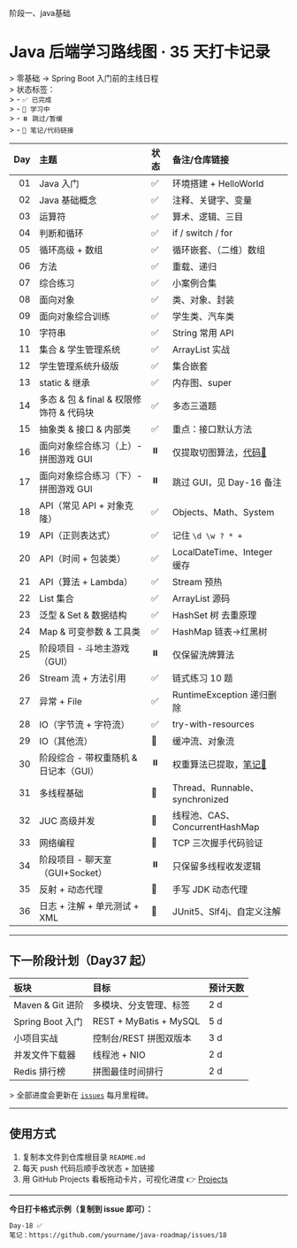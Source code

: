 阶段一、java基础
# Java 后端学习路线图 · 35 天打卡记录

&gt; 零基础 → Spring Boot 入门前的主线日程  
&gt; 状态标签：  
&gt; - `✅ 已完成`  
&gt; - `🔁 学习中`  
&gt; - `⏸️ 跳过/暂缓`  
&gt; - `📎 笔记/代码链接`  

| Day | 主题 | 状态 | 备注/仓库链接 |
|----:|:----|:-----|:--------------|
| 01 | Java 入门 | ✅ | 环境搭建 + HelloWorld |
| 02 | Java 基础概念 | ✅ | 注释、关键字、变量 |
| 03 | 运算符 | ✅ | 算术、逻辑、三目 |
| 04 | 判断和循环 | ✅ | if / switch / for |
| 05 | 循环高级 + 数组 | ✅ | 循环嵌套、（二维）数组 |
| 06 | 方法 | ✅ | 重载、递归 |
| 07 | 综合练习 | ✅ | 小案例合集 |
| 08 | 面向对象 | ✅ | 类、对象、封装 |
| 09 | 面向对象综合训练 | ✅ | 学生类、汽车类 |
| 10 | 字符串 | ✅ | String 常用 API |
| 11 | 集合 & 学生管理系统 | ✅ | ArrayList 实战 |
| 12 | 学生管理系统升级版 | ✅ | 集合嵌套 |
| 13 | static & 继承 | ✅ | 内存图、super |
| 14 | 多态 & 包 & final & 权限修饰符 & 代码块 | ✅ | 多态三道题 |
| 15 | 抽象类 & 接口 & 内部类 | ✅ | 重点：接口默认方法 |
| 16 | 面向对象综合练习（上）- 拼图游戏 GUI | ⏸️ | 仅提取切图算法，[代码📎](src/split/PuzzleUtil.java) |
| 17 | 面向对象综合练习（下）- 拼图游戏 GUI | ⏸️ | 跳过 GUI，见 Day-16 备注 |
| 18 | API（常见 API + 对象克隆） | ✅ | Objects、Math、System |
| 19 | API（正则表达式） | ✅ | 记住 `\d \w ? * +` |
| 20 | API（时间 + 包装类） | ✅ | LocalDateTime、Integer 缓存 |
| 21 | API（算法 + Lambda） | ✅ | Stream 预热 |
| 22 | List 集合 | ✅ | ArrayList 源码 |
| 23 | 泛型 & Set & 数据结构 | ✅ | HashSet 树 去重原理 |
| 24 | Map & 可变参数 & 工具类 | ✅ | HashMap 链表→红黑树 |
| 25 | 阶段项目 - 斗地主游戏（GUI） | ⏸️ | 仅保留洗牌算法 |
| 26 | Stream 流 + 方法引用 | ✅ | 链式练习 10 题 |
| 27 | 异常 + File | ✅ | RuntimeException 递归删除 |
| 28 | IO（字节流 + 字符流） | ✅ | try-with-resources |
| 29 | IO（其他流） | 🔁 | 缓冲流、对象流 |
| 30 | 阶段综合 - 带权重随机 & 日记本（GUI） | ⏸️ | 权重算法已提取，[笔记📎](docs/weight_random.md) |
| 31 | 多线程基础 | 🔁 | Thread、Runnable、synchronized |
| 32 | JUC 高级并发 | 🔁 | 线程池、CAS、ConcurrentHashMap |
| 33 | 网络编程 | 🔁 | TCP 三次握手代码验证 |
| 34 | 阶段项目 - 聊天室（GUI+Socket） | ⏸️ | 只保留多线程收发逻辑 |
| 35 | 反射 + 动态代理 | 🔁 | 手写 JDK 动态代理 |
| 36 | 日志 + 注解 + 单元测试 + XML | 🔁 | JUnit5、Slf4j、自定义注解 |

---

## 下一阶段计划（Day37 起）

| 板块 | 目标 | 预计天数 |
|:-----|:-----|:---------|
| Maven & Git 进阶 | 多模块、分支管理、标签 | 2 d |
| Spring Boot 入门 | REST + MyBatis + MySQL | 5 d |
| 小项目实战 | 控制台/REST 拼图双版本 | 3 d |
| 并发文件下载器 | 线程池 + NIO | 2 d |
|  Redis 排行榜 | 拼图最佳时间排行 | 2 d |

&gt; 全部进度会更新在 [`issues`](../../issues) 每月里程碑。

---

## 使用方式

1. 复制本文件到仓库根目录 `README.md`  
2. 每天 push 代码后顺手改状态 + 加链接  
3. 用 GitHub Projects 看板拖动卡片，可视化进度 👉 [Projects](../../projects)

---

**今日打卡格式示例（复制到 issue 即可）：**  
```text
Day-18 ✅ 
笔记：https://github.com/yourname/java-roadmap/issues/18

